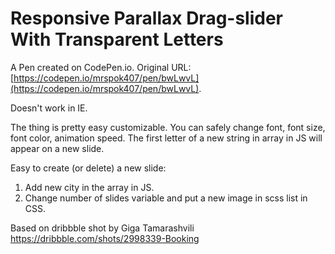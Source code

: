 # Responsive Parallax Drag-slider With Transparent Letters

A Pen created on CodePen.io. Original URL: [https://codepen.io/mrspok407/pen/bwLwvL](https://codepen.io/mrspok407/pen/bwLwvL).

Doesn't work in IE.

The thing is pretty easy customizable.
You can safely change font, font size, font color, animation speed. The first letter of a new string in array in JS will appear on a new slide.

Easy to create (or delete) a new slide:
1. Add new city in the array in JS.
2. Change number of slides variable and put a new image in scss list in CSS.

Based on dribbble shot by Giga Tamarashvili https://dribbble.com/shots/2998339-Booking
